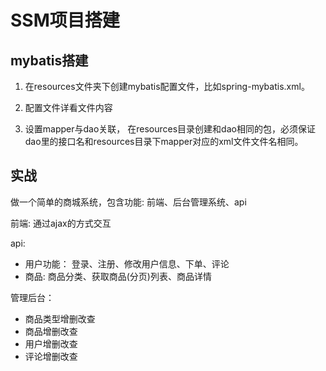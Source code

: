 # SSM项目搭建

## mybatis搭建

1. 在resources文件夹下创建mybatis配置文件，比如spring-mybatis.xml。

2. 配置文件详看文件内容

3. 设置mapper与dao关联， 在resources目录创建和dao相同的包，必须保证dao里的接口名和resources目录下mapper对应的xml文件文件名相同。

## 实战

做一个简单的商城系统，包含功能: 前端、后台管理系统、api

前端: 通过ajax的方式交互

api:
    
   - 用户功能：
        登录、注册、修改用户信息、下单、评论
   - 商品:
        商品分类、获取商品(分页)列表、商品详情
      
管理后台：
    
   - 商品类型增删改查
   - 商品增删改查
   - 用户增删改查
   - 评论增删改查